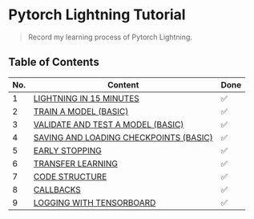 # Pytorch Lightning Tutorial

> Record my learning process of Pytorch Lightning.

## Table of Contents

| No. | Content | Done |
| --- | ------- | ---- |
| 1 | [LIGHTNING IN 15 MINUTES](./00-LIGHTNING_IN_15_MINUTES/README.md) | ✅ |
| 2 | [TRAIN A MODEL (BASIC)](./01-TRAIN_A_MODEL_BASIC/README.md) | ✅ |
| 3 | [VALIDATE AND TEST A MODEL (BASIC)](./02-VALIDATE_AND_TEST_A_MODEL_BASIC/README.md) | ✅ |
| 4 | [SAVING AND LOADING CHECKPOINTS (BASIC)](./03-SAVING_AND_LOADING_CHECKPOINTS_BASIC/README.md) | ✅ |
| 5 | [EARLY STOPPING](./04-EARLY_STOPPING/README.md) | ✅ |
| 6 | [TRANSFER LEARNING](./05-TRANSFER_LEARNING/README.md) | ✅ |
| 7 | [CODE STRUCTURE](./06-CODE_STRUCTURE/README.md) | ✅ |
| 8 | [CALLBACKS](./07-CALLBACKS/README.md) | ✅ |
| 9 | [LOGGING WITH TENSORBOARD](./08-LOGGING_WITH_TENSORBOARD/README.md) | ✅ |

